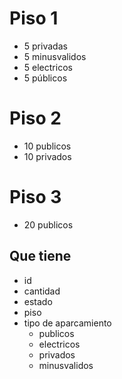 # Piso 1
- 5 privadas
- 5 minusvalidos
- 5 electricos
- 5 públicos

# Piso 2
- 10 publicos
- 10 privados

# Piso 3
- 20 publicos

## Que tiene
- id
- cantidad 
- estado
- piso
- tipo de aparcamiento 
    - publicos
    - electricos
    - privados 
    - minusvalidos
